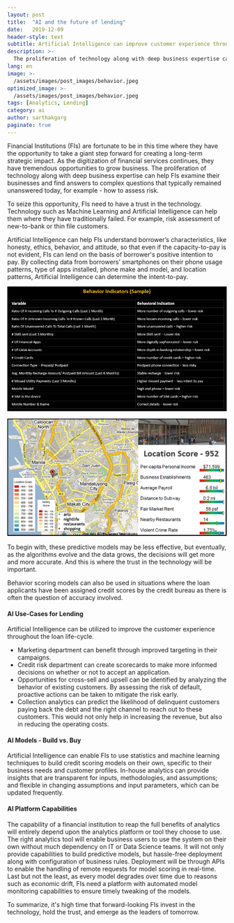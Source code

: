 ```yaml
---
layout: post
title:  "AI and the future of lending"
date:   2019-12-09
header-style: text
subtitle: Artificial Intelligence can improve customer experience throughout the loan life-cycle
description: >-
  The proliferation of technology along with deep business expertise can help FIs examine their businesses and find answers to   complex questions that typically remained unanswered today, for example - how to analyze behavior to assess risk.
lang: en
image: >-
  /assets/images/post_images/behavior.jpeg
optimized_image: >-
  /assets/images/post_images/behavior.jpeg
tags: [Analytics, Lending]
category: ai
author: sarthakgarg
paginate: true
---
```

Financial Institutions (FIs) are fortunate to be in this time where they have the opportunity to take a giant step forward for creating a long-term strategic impact. As the digitization of financial services continues, they have tremendous opportunities to grow business. 
The proliferation of technology along with deep business expertise can help FIs examine their businesses and find answers to complex questions that typically remained unanswered today, for example - how to assess risk.

To seize this opportunity, FIs need to have a trust in the technology. Technology such as Machine Learning and Artificial Intelligence  can help them where they have traditionally failed. For example, risk assessment of new-to-bank or thin file customers.

Artificial Intelligence can help FIs understand borrower’s characteristics, like honesty, ethics, behavior, and attitude, so that even if the capacity-to-pay is not evident, FIs can lend on the basis of borrower's positive intention to pay. By collecting data from borrowers’ smartphones on their phone usage patterns, type of apps installed, phone make and model, and location patterns, Artificial Intelligence can determine the intent-to-pay.

![Behavior Indicators (Sample)](/assets/images/post_images/behavior_indicators.PNG)

![Location Score](/assets/images/post_images/location_score.PNG)

To begin with, these predictive models may be less effective, but eventually, as the algorithms evolve and the data grows, the decisions will get more and more accurate. And this is where the trust in the technology will be important.

Behavior scoring models can also be used in situations where the loan applicants have been assigned credit scores by the credit bureau as there is often the question of accuracy involved. 

#### AI Use-Cases for Lending
Artificial Intelligence can be utilized to improve the customer experience throughout the loan life-cycle. 
* Marketing department can benefit through improved targeting in their campaigns. 
* Credit risk department can create scorecards to make more informed decisions on whether or not to accept an application.
* Opportunities for cross-sell and upsell can be identified by analyzing the behavior of existing customers. By assessing the risk of default, proactive actions can be taken to mitigate the risk early.
* Collection analytics can predict the likelihood of delinquent customers paying back the debt and the right channel to reach out to these customers. This would not only help in increasing the revenue, but also in reducing the operating costs.

#### AI Models - Build vs. Buy
Artificial Intelligence can enable FIs to use statistics and machine learning techniques to build credit scoring models on their own, specific to their business needs and customer profiles. In-house analytics can provide insights that are transparent for inputs, methodologies, and assumptions; and flexible in changing assumptions and input parameters, which can be updated frequently.

#### AI Platform Capabilities
The capability of a financial institution to reap the full benefits of analytics will entirely depend upon the analytics platform or tool they choose to use. The right analytics tool will enable business users to use the system on their own without much dependency on IT or Data Science teams. It will not only provide capabilities to build predictive models, but hassle-free deployment along with configuration of business rules. Deployment will be through APIs to enable the handling of remote requests for model scoring in real-time. Last but not the least, as every model degrades over time due to reasons such as economic drift, FIs need a platform with automated model monitoring capabilities to ensure timely tweaking of the models.

To summarize, it's high time that forward-looking FIs invest in the technology, hold the trust, and emerge as the leaders of tomorrow.
